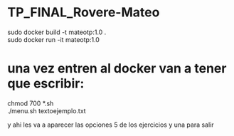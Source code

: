 # TP_FINAL_Rovere-Mateo
sudo docker build -t mateotp:1.0 .     
sudo docker run -it mateotp:1.0
# una vez entren al docker van a tener que escribir:

chmod 700 *.sh <br>
./menu.sh textoejemplo.txt

y ahi les va a aparecer las opciones 5 de los ejercicios y una para salir
